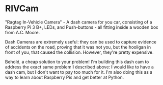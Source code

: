 # RIVCam
"Ragtag In-Vehicle Camera" - A dash camera for you car, consisting of a Raspberry Pi 3 B+, LEDs, and Push-buttons - all fitting inside a wooden box from A.C. Moore.

Dash Cameras are extremely useful: they can be used to capture evidence of accidents on the road, proving that it was not you, but the hooligan in front of you, that caused the collision. However, they're pretty expensive.

Behold, a cheap solution to your problem! I'm building this dash cam to address the exact same problem I described above: I would like to have a dash cam, but I don't want to pay too much for it. I'm also doing this as a way to learn about Raspberry Pis and get better at Python.
